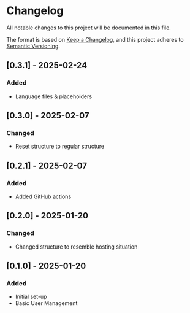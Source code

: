 # Changelog

All notable changes to this project will be documented in this file.

The format is based on [Keep a Changelog](https://keepachangelog.com/en/1.1.0/),
and this project adheres to [Semantic Versioning](https://semver.org/spec/v2.0.0.html).

## [0.3.1] - 2025-02-24

### Added

- Language files & placeholders

## [0.3.0] - 2025-02-07

### Changed

- Reset structure to regular structure

## [0.2.1] - 2025-02-07

### Added

- Added GitHub actions

## [0.2.0] - 2025-01-20

### Changed

- Changed structure to resemble hosting situation

## [0.1.0] - 2025-01-20

### Added

- Initial set-up
- Basic User Management
